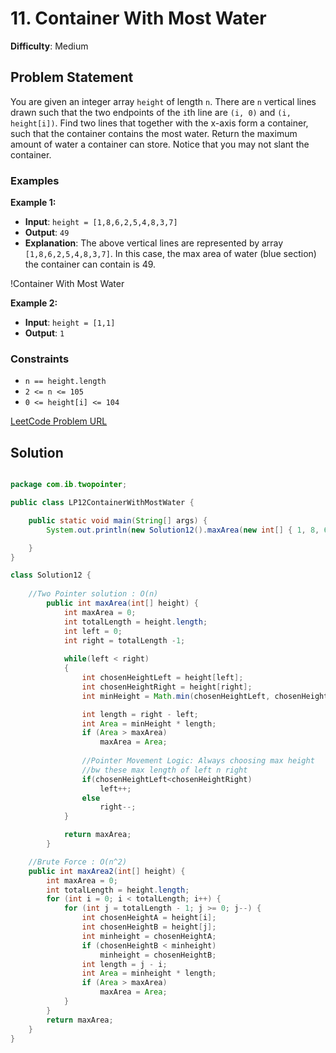 # 11. Container With Most Water

**Difficulty**: Medium

## Problem Statement
You are given an integer array `height` of length `n`. There are `n` vertical lines drawn such that the two endpoints of the `i`th line are `(i, 0)` and `(i, height[i])`. Find two lines that together with the x-axis form a container, such that the container contains the most water. Return the maximum amount of water a container can store. Notice that you may not slant the container.

### Examples

**Example 1:**
- **Input**: `height = [1,8,6,2,5,4,8,3,7]`
- **Output**: `49`
- **Explanation**: The above vertical lines are represented by array `[1,8,6,2,5,4,8,3,7]`. In this case, the max area of water (blue section) the container can contain is 49.

!Container With Most Water

**Example 2:**
- **Input**: `height = [1,1]`
- **Output**: `1`

### Constraints
- `n == height.length`
- `2 <= n <= 105`
- `0 <= height[i] <= 104`

[LeetCode Problem URL](https://leetcode.com/problems/container-with-most-water/)

## Solution

```java

package com.ib.twopointer;

public class LP12ContainerWithMostWater {

	public static void main(String[] args) {
		System.out.println(new Solution12().maxArea(new int[] { 1, 8, 6, 2, 5, 4, 8, 3, 7 }));

	}
}

class Solution12 {
	
	//Two Pointer solution : O(n)
		public int maxArea(int[] height) {
			int maxArea = 0;
			int totalLength = height.length;
			int left = 0;
			int right = totalLength -1;
			
			while(left < right)
			{
				int chosenHeightLeft = height[left];
				int chosenHeightRight = height[right];
				int minHeight = Math.min(chosenHeightLeft, chosenHeightRight);

				int length = right - left;
				int Area = minHeight * length;
				if (Area > maxArea)
					maxArea = Area;
				
				//Pointer Movement Logic: Always choosing max height
				//bw these max length of left n right
				if(chosenHeightLeft<chosenHeightRight)
					left++;
				else
					right--;
			}

			return maxArea;
		}

	//Brute Force : O(n^2)
	public int maxArea2(int[] height) {
		int maxArea = 0;
		int totalLength = height.length;
		for (int i = 0; i < totalLength; i++) {
			for (int j = totalLength - 1; j >= 0; j--) {
				int chosenHeightA = height[i];
				int chosenHeightB = height[j];
				int minheight = chosenHeightA;
				if (chosenHeightB < minheight)
					minheight = chosenHeightB;
				int length = j - i;
				int Area = minheight * length;
				if (Area > maxArea)
					maxArea = Area;
			}
		}
		return maxArea;
	}
}
